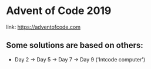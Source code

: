 # Advent of Code 2019
link: https://adventofcode.com

## Some solutions are based on others:
* Day 2 -> Day 5 -> Day 7 -> Day 9 ('Intcode computer')
